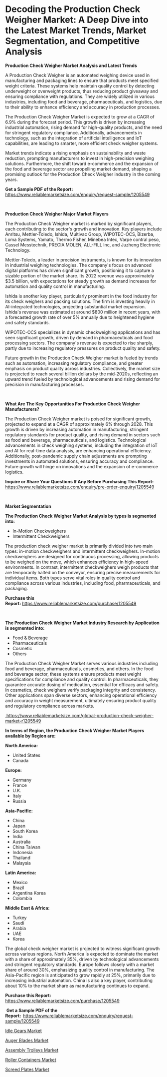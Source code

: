 <p><h1>Decoding the Production Check Weigher Market: A Deep Dive into the Latest Market Trends, Market Segmentation, and Competitive Analysis</h1></p><p><strong>Production Check Weigher Market Analysis and Latest Trends</strong></p>
<p><p>A Production Check Weigher is an automated weighing device used in manufacturing and packaging lines to ensure that products meet specified weight criteria. These systems help maintain quality control by detecting underweight or overweight products, thus reducing product giveaway and ensuring compliance with regulations. They are widely utilized in various industries, including food and beverage, pharmaceuticals, and logistics, due to their ability to enhance efficiency and accuracy in production processes.</p><p>The Production Check Weigher Market is expected to grow at a CAGR of 6.9% during the forecast period. This growth is driven by increasing industrial automation, rising demand for high-quality products, and the need for stringent regulatory compliance. Additionally, advancements in technology, such as the integration of artificial intelligence and IoT capabilities, are leading to smarter, more efficient check weigher systems. </p><p>Market trends indicate a rising emphasis on sustainability and waste reduction, prompting manufacturers to invest in high-precision weighing solutions. Furthermore, the shift toward e-commerce and the expansion of the food and beverage sector are propelling market demand, shaping a promising outlook for the Production Check Weigher industry in the coming years.</p></p>
<p><strong>Get a Sample PDF of the Report:&nbsp;</strong> <a href="https://www.reliablemarketsize.com/enquiry/request-sample/1205549?utm_campaign=3544&utm_medium=2&utm_source=Github&utm_content=ia&utm_term=26032025&utm_id=production-check-weigher">https://www.reliablemarketsize.com/enquiry/request-sample/1205549</a></p>
<p>&nbsp;</p>
<p><strong>Production Check Weigher Major Market Players</strong></p>
<p><p>The Production Check Weigher market is marked by significant players, each contributing to the sector's growth and innovation. Key players include Anritsu, Mettler-Toledo, Ishida, Multivac Group, WIPOTEC-OCS, Bizerba, Loma Systems, Yamato, Thermo Fisher, Minebea Intec, Varpe contral peso, Cassel Messtechnik, PRECIA MOLEN, ALL-FILL Inc, and Juzheng Electronic Technology.</p><p>Mettler-Toledo, a leader in precision instruments, is known for its innovation in industrial weighing technologies. The company's focus on advanced digital platforms has driven significant growth, positioning it to capture a sizable portion of the market share. Its 2022 revenue was approximately $3.5 billion, with expectations for steady growth as demand increases for automation and quality control in manufacturing.</p><p>Ishida is another key player, particularly prominent in the food industry for its check weighers and packing solutions. The firm is investing heavily in AI-integrated technologies, projecting substantial market expansion. Ishida's revenue was estimated at around $800 million in recent years, with a forecasted growth rate of over 5% annually due to heightened hygiene and safety standards.</p><p>WIPOTEC-OCS specializes in dynamic checkweighing applications and has seen significant growth, driven by demand in pharmaceuticals and food processing sectors. The company's revenue is expected to rise sharply, partly due to increasing regulatory pressures on product quality and safety.</p><p>Future growth in the Production Check Weigher market is fueled by trends such as automation, increasing regulatory compliance, and greater emphasis on product quality across industries. Collectively, the market size is projected to reach several billion dollars by the mid-2020s, reflecting an upward trend fueled by technological advancements and rising demand for precision in manufacturing processes.</p></p>
<p>&nbsp;</p>
<p><strong>What Are The Key Opportunities For Production Check Weigher Manufacturers?</strong></p>
<p><p>The Production Check Weigher market is poised for significant growth, projected to expand at a CAGR of approximately 6% through 2028. This growth is driven by increasing automation in manufacturing, stringent regulatory standards for product quality, and rising demand in sectors such as food and beverage, pharmaceuticals, and logistics. Technological advancements in check weighing systems, including the integration of IoT and AI for real-time data analysis, are enhancing operational efficiency. Additionally, post-pandemic supply chain adjustments are prompting investments in automated solutions, ensuring accuracy and compliance. Future growth will hinge on innovations and the expansion of e-commerce logistics.</p></p>
<p><strong>Inquire or Share Your Questions If Any Before Purchasing This Report:</strong> <a href="https://www.reliablemarketsize.com/enquiry/pre-order-enquiry/1205549?utm_campaign=3544&utm_medium=2&utm_source=Github&utm_content=ia&utm_term=26032025&utm_id=production-check-weigher">https://www.reliablemarketsize.com/enquiry/pre-order-enquiry/1205549</a></p>
<p>&nbsp;</p>
<p><strong>Market Segmentation</strong></p>
<p><strong>The Production Check Weigher Market Analysis by types is segmented into:</strong></p>
<p><ul><li>In-Motion Checkweighers</li><li>Intermittent Checkweighers</li></ul></p>
<p><p>The production check weigher market is primarily divided into two main types: in-motion checkweighers and intermittent checkweighers. In-motion checkweighers are designed for continuous processing, allowing products to be weighed on the move, which enhances efficiency in high-speed environments. In contrast, intermittent checkweighers weigh products that are temporarily halted on the conveyor, ensuring precise measurements for individual items. Both types serve vital roles in quality control and compliance across various industries, including food, pharmaceuticals, and packaging.</p></p>
<p><strong>Purchase this Report:&nbsp;</strong><a href="https://www.reliablemarketsize.com/purchase/1205549?utm_campaign=3544&utm_medium=2&utm_source=Github&utm_content=ia&utm_term=26032025&utm_id=production-check-weigher">https://www.reliablemarketsize.com/purchase/1205549</a></p>
<p>&nbsp;</p>
<p><strong>The Production Check Weigher Market Industry Research by Application is segmented into:</strong></p>
<p><ul><li>Food & Beverage</li><li>Pharmaceuticals</li><li>Cosmetic</li><li>Others</li></ul></p>
<p><p>The Production Check Weigher Market serves various industries including food and beverage, pharmaceuticals, cosmetics, and others. In the food and beverage sector, these systems ensure products meet weight specifications for compliance and quality control. In pharmaceuticals, they guarantee accurate dosing of medication, essential for efficacy and safety. In cosmetics, check weighers verify packaging integrity and consistency. Other applications span diverse sectors, enhancing operational efficiency and accuracy in weight measurement, ultimately ensuring product quality and regulatory compliance across markets.</p></p>
<p><a href="https://www.reliablemarketsize.com/global-production-check-weigher-market-r1205549?utm_campaign=3544&utm_medium=2&utm_source=Github&utm_content=ia&utm_term=26032025&utm_id=production-check-weigher">&nbsp;https://www.reliablemarketsize.com/global-production-check-weigher-market-r1205549</a></p>
<p><strong>In terms of Region, the Production Check Weigher Market Players available by Region are:</strong></p>
<p>
    <p> <strong> North America: </strong>
        <ul>
            <li>United States</li>
            <li>Canada</li>
        </ul>
        </p> 
    <p> <strong> Europe: </strong>
        <ul>
            <li>Germany</li>
            <li>France</li>
            <li>U.K.</li>
            <li>Italy</li>
            <li>Russia</li>
        </ul>
        </p> 
    <p> <strong> Asia-Pacific: </strong>
        <ul>
            <li>China</li>
            <li>Japan</li>
            <li>South Korea</li>
            <li>India</li>
            <li>Australia</li>
            <li>China Taiwan</li>
            <li>Indonesia</li>
            <li>Thailand</li>
            <li>Malaysia</li>
        </ul>
        </p> 
    <p> <strong> Latin America: </strong>
        <ul>
            <li>Mexico</li>
            <li>Brazil</li>
            <li>Argentina Korea</li>
            <li>Colombia</li>
        </ul>
        </p> 
    <p> <strong> Middle East & Africa: </strong>
        <ul>
            <li>Turkey</li>
            <li>Saudi</li>
            <li>Arabia</li>
            <li>UAE</li>
            <li>Korea</li>
        </ul>
    </p>
    </p>
<p><p>The global check weigher market is projected to witness significant growth across various regions. North America is expected to dominate the market with a share of approximately 35%, driven by technological advancements and stringent regulatory standards. Europe follows closely with a market share of around 30%, emphasizing quality control in manufacturing. The Asia-Pacific region is anticipated to grow rapidly at 25%, primarily due to increasing industrial automation. China is also a key player, contributing about 10% to the market share as manufacturing continues to expand.</p></p>
<p><strong>Purchase this Report: </strong><a href="https://www.reliablemarketsize.com/purchase/1205549?utm_campaign=3544&utm_medium=2&utm_source=Github&utm_content=ia&utm_term=26032025&utm_id=production-check-weigher">https://www.reliablemarketsize.com/purchase/1205549</a></p>
<p>&nbsp;<strong>Get a Sample PDF of the Report:&nbsp;&nbsp;</strong><a href="https://www.reliablemarketsize.com/enquiry/request-sample/1205549?utm_campaign=3544&utm_medium=2&utm_source=Github&utm_content=ia&utm_term=26032025&utm_id=production-check-weigher">https://www.reliablemarketsize.com/enquiry/request-sample/1205549</a></p>
<p><strong></strong></p>
<p><p><a href="https://www.linkedin.com/pulse/projected-revenue-market-growth-idle-gears-industry-144-cagr-yueme?utm_campaign=3544&utm_medium=2&utm_source=Github&utm_content=ia&utm_term=26032025&utm_id=production-check-weigher">Idle Gears Market</a></p><p><a href="https://www.linkedin.com/pulse/auger-blades-market-demand-revenue-insights-112-cagr-arx5e?utm_campaign=3544&utm_medium=2&utm_source=Github&utm_content=ia&utm_term=26032025&utm_id=production-check-weigher">Auger Blades Market</a></p><p><a href="https://www.linkedin.com/pulse/assembly-trolleys-market-analysis-product-segmentation-regional-wldze?utm_campaign=3544&utm_medium=2&utm_source=Github&utm_content=ia&utm_term=26032025&utm_id=production-check-weigher">Assembly Trolleys Market</a></p><p><a href="https://www.linkedin.com/pulse/global-overview-roller-containers-market-revenue-share-player-t20be?utm_campaign=3544&utm_medium=2&utm_source=Github&utm_content=ia&utm_term=26032025&utm_id=production-check-weigher">Roller Containers Market</a></p><p><a href="https://www.linkedin.com/pulse/determining-screed-platesmarket-size-trends-projected-cagr-2xele?utm_campaign=3544&utm_medium=2&utm_source=Github&utm_content=ia&utm_term=26032025&utm_id=production-check-weigher">Screed Plates Market</a></p></p>
